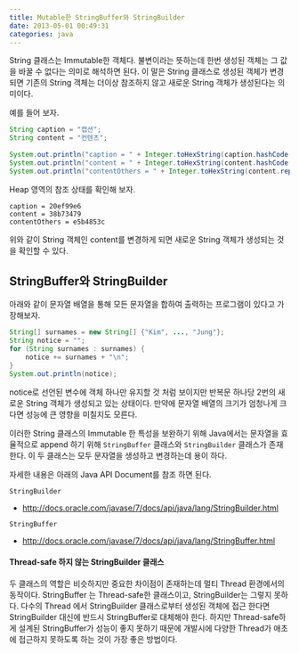 ```yaml
---
title: Mutable한 StringBuffer와 StringBuilder
date: 2013-05-01 00:49:31
categories: java
---
```


String 클래스는 Immutable한 객체다. 불변이라는 뜻하는데 한번 생성된 객체는 그 값을 바꿀 수 없다는 의미로 해석하면 된다. 이 말은 String 클래스로 생성된 객체가 변경되면 기존의 String 객체는 더이상 참조하지 않고 새로운 String 객체가 생성된다는 의미이다.  

<!-- more -->

예를 들어 보자.

```java
String caption = "캡션";
String content = "컨텐츠";
 
System.out.println("caption = " + Integer.toHexString(caption.hashCode()));
System.out.println("content = " + Integer.toHexString(content.hashCode()));
System.out.println("contentOthers = " + Integer.toHexString(content.replace(content, "다른문장").hashCode()));
```

Heap 영역의 참조 상태를 확인해 보자.

```
caption = 20ef99e6
content = 38b73479
contentOthers = e5b4853c
```

위와 같이 String 객체인 content를 변경하게 되면 새로운 String 객체가 생성되는 것을 확인할 수 있다.

## StringBuffer와 StringBuilder

아래와 같이 문자열 배열을 통해 모든 문자열을 합하여 출력하는 프로그램이 있다고 가장해보자.

```java
String[] surnames = new String[] {"Kim", ..., "Jung"};
String notice = "";
for (String surnames : surnames) {
	notice += surnames + "\n";
}
System.out.println(notice);
```

notice로 선언된 변수에 객체 하나만 유지할 것 처럼 보이지만 반복문 하나당 2번의 새로운 String 객체가 생성되고 있는 상태이다. 만약에 문자열 배열의 크기가 엄청나게 크다면 성능에 큰 영향을 미칠지도 모른다.

이러한 String 클래스의 Immutable 한 특성을 보완하기 위해 Java에서는 문자열을 효율적으로 append 하기 위해 `StringBuffer` 클래스와 `StringBuilder` 클래스가 존재 한다. 이 두 클래스는 모두 문자열을 생성하고 변경하는데 용이 하다.

자세한 내용은 아래의 Java API Document를 참조 하면 된다.

`StringBuilder`
- http://docs.oracle.com/javase/7/docs/api/java/lang/StringBuilder.html

`StringBuffer`
- http://docs.oracle.com/javase/7/docs/api/java/lang/StringBuffer.html 

#### Thread-safe 하지 않는 StringBuilder 클래스

두 클래스의 역할은 비슷하지만 중요한 차이점이 존재하는데 멀티 Thread 환경에서의 동작이다. StringBuffer 는 Thread-safe한 클래스이고, StringBuilder는 그렇지 못하다. 다수의 Thread 에서 StringBuilder 클래스로부터 생성된 객체에 접근 한다면 StringBuilder 대신에 반드시 StringBuffer로 대체해야 한다. 하지만 Thread-safe하게 설계된 StringBuffer가 성능이 좋지 못하기 때문에 개발시에 다양한 Thread가 애초에 접근하지 못하도록 하는 것이 가장 좋은 방법이다.

